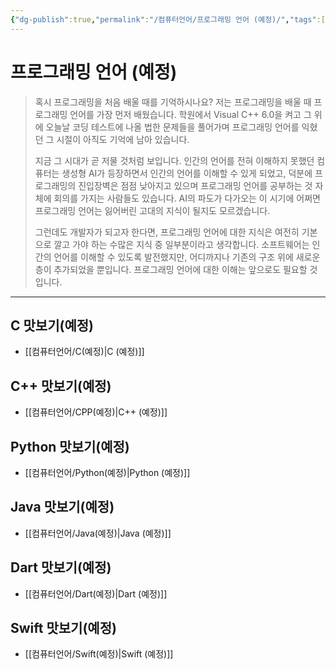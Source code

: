 ```yaml
---
{"dg-publish":true,"permalink":"/컴퓨터언어/프로그래밍 언어 (예정)/","tags":["프로그래밍언어"],"created":"2024-02-08T15:40:33.742+09:00","updated":"2024-03-05T13:17:48.087+09:00"}
---
```



# 프로그래밍 언어 (예정)

> 혹시 프로그래밍을 처음 배울 때를 기억하시나요? 저는 프로그래밍을 배울 때 프로그래밍 언어를 가장 먼저 배웠습니다. 학원에서 Visual C++ 6.0을 켜고 그 위에 오늘날 코딩 테스트에 나올 법한 문제들을 풀어가며 프로그래밍 언어를 익혔던 그 시절이 아직도 기억에 남아 있습니다.
>
> 지금 그 시대가 곧 저물 것처럼 보입니다. 인간의 언어를 전혀 이해하지 못했던 컴퓨터는 생성형 AI가 등장하면서 인간의 언어를 이해할 수 있게 되었고, 덕분에 프로그래밍의 진입장벽은 점점 낮아지고 있으며 프로그래밍 언어를 공부하는 것 자체에 회의를 가지는 사람들도 있습니다. AI의 파도가 다가오는 이 시기에 어쩌면 프로그래밍 언어는 잃어버린 고대의 지식이 될지도 모르겠습니다.
>
> 그런데도 개발자가 되고자 한다면, 프로그래밍 언어에 대한 지식은 여전히 기본으로 깔고 가야 하는 수많은 지식 중 일부분이라고 생각합니다. 소프트웨어는 인간의 언어를 이해할 수 있도록 발전했지만, 어디까지나 기존의 구조 위에 새로운 층이 추가되었을 뿐입니다. 프로그래밍 언어에 대한 이해는 앞으로도 필요할 것입니다.

---

## C 맛보기(예정)
 + [[컴퓨터언어/C(예정)\|C (예정)]]

## C++ 맛보기(예정)
+ [[컴퓨터언어/CPP(예정)\|C++ (예정)]]

## Python 맛보기(예정)
+ [[컴퓨터언어/Python(예정)\|Python (예정)]]

## Java 맛보기(예정)
+ [[컴퓨터언어/Java(예정)\|Java (예정)]]

## Dart 맛보기(예정)
+ [[컴퓨터언어/Dart(예정)\|Dart (예정)]]

## Swift 맛보기(예정)
+ [[컴퓨터언어/Swift(예정)\|Swift (예정)]]


